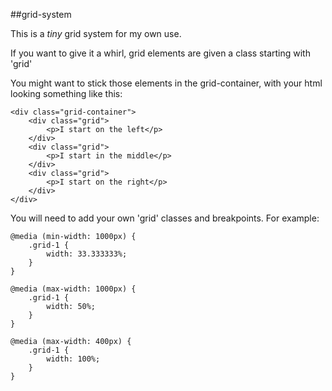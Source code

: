 ##grid-system

This is a _tiny_ grid system for my own use.

If you want to give it a whirl, grid elements are given a class starting with 'grid'

You might want to stick those elements in the grid-container, with your html looking something like this:

```
<div class="grid-container">
	<div class="grid">
		<p>I start on the left</p>
	</div>
	<div class="grid">
		<p>I start in the middle</p>
	</div>
	<div class="grid">	
		<p>I start on the right</p>
	</div>
</div>
```

You will need to add your own 'grid' classes and breakpoints. For example:

```
@media (min-width: 1000px) {
	.grid-1 {
		width: 33.333333%;
	}
}

@media (max-width: 1000px) {
	.grid-1 {
		width: 50%;
	}
}

@media (max-width: 400px) {
	.grid-1 {
		width: 100%;
	}
}
```
